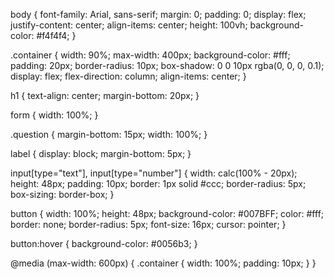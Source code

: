 body {
    font-family: Arial, sans-serif;
    margin: 0;
    padding: 0;
    display: flex;
    justify-content: center;
    align-items: center;
    height: 100vh;
    background-color: #f4f4f4;
}

.container {
    width: 90%;
    max-width: 400px;
    background-color: #fff;
    padding: 20px;
    border-radius: 10px;
    box-shadow: 0 0 10px rgba(0, 0, 0, 0.1);
    display: flex;
    flex-direction: column;
    align-items: center;
}

h1 {
    text-align: center;
    margin-bottom: 20px;
}

form {
    width: 100%;
}

.question {
    margin-bottom: 15px;
    width: 100%;
}

label {
    display: block;
    margin-bottom: 5px;
}

input[type="text"], input[type="number"] {
    width: calc(100% - 20px);
    height: 48px;
    padding: 10px;
    border: 1px solid #ccc;
    border-radius: 5px;
    box-sizing: border-box;
}

button {
    width: 100%;
    height: 48px;
    background-color: #007BFF;
    color: #fff;
    border: none;
    border-radius: 5px;
    font-size: 16px;
    cursor: pointer;
}

button:hover {
    background-color: #0056b3;
}

@media (max-width: 600px) {
    .container {
        width: 100%;
        padding: 10px;
    }
}
